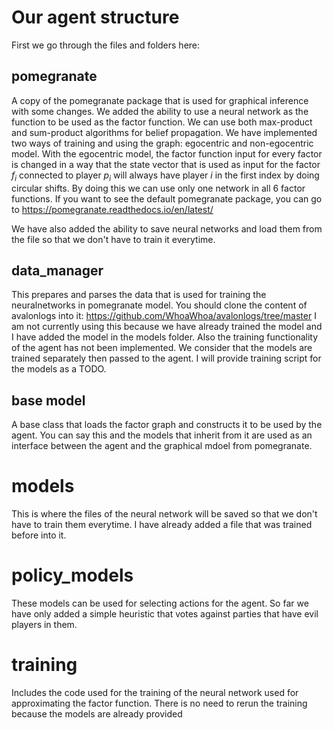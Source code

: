 # Our agent structure
First we go through the files and folders here:

## pomegranate
A copy of the pomegranate package that is used for graphical inference with some changes. We added the ability to use a neural network as the function to be used as the factor function. We can use both max-product and sum-product algorithms for belief propagation. We have implemented two ways of training and using the graph: egocentric and non-egocentric model. With the egocentric model, the factor function input for every factor is changed in a way that the state vector that is used as input for the factor $f_i$ connected to player $p_i$ will always have player $i$ in the first index by doing circular shifts. By doing this we can use only one network in all 6 factor functions.
If you want to see the default pomegranate package, you can go to https://pomegranate.readthedocs.io/en/latest/


We have also added the ability to save neural networks and load them from the file so that we don't have to train it everytime.

## data_manager
This prepares and parses the data that is used for training the neuralnetworks in pomegranate model. You should clone the content of avalonlogs into it: https://github.com/WhoaWhoa/avalonlogs/tree/master
I am not currently using this because we have already trained the model and I have added the model in the models folder. Also the training functionality of the agent has not been implemented. We consider that the models are trained separately then passed to the agent. I will provide training script for the models as a TODO.

## base model
A base class that loads the factor graph and constructs it to be used by the agent. You can say this and the models that inherit from it are used as an interface between the agent and the graphical mdoel from pomegranate.


# models
This is where the files of the neural network will be saved so that we don't have to train them everytime. I have already added a file that was trained before into it.

# policy_models
These models can be used for selecting actions for the agent. So far we have only added a simple heuristic that votes against parties that have evil players in them.

# training
Includes the code used for the training of the neural network used for approximating the factor function. There is no need to rerun the training because the models are already provided